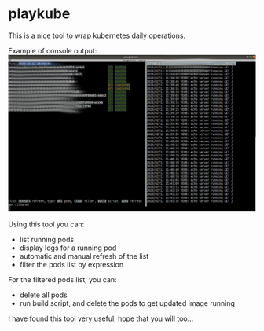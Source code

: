 # playkube


This is a nice tool to wrap kubernetes daily operations.

Example of console output:
![](docs/example.png) 

Using this tool you can:
* list running pods
* display logs for a running pod
* automatic and manual refresh of the list
* filter the pods list by expression

For the filtered pods list, you can:
* delete all pods
* run build script, and delete the pods to get updated image running

I have found this tool very useful, hope that you will too...
 